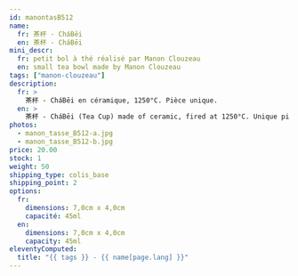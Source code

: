 ```yaml
---
id: manontasB512
name:
  fr: 茶杯 - CháBēi
  en: 茶杯 - CháBēi
mini_descr:
  fr: petit bol à thé réalisé par Manon Clouzeau
  en: small tea bowl made by Manon Clouzeau
tags: ["manon-clouzeau"]
description:
  fr: >
    茶杯 - CháBēi en céramique, 1250°C. Pièce unique.
  en: >
    茶杯 - CháBēi (Tea Cup) made of ceramic, fired at 1250°C. Unique piece.
photos:
  - manon_tasse_B512-a.jpg
  - manon_tasse_B512-b.jpg
price: 20.00
stock: 1
weight: 50
shipping_type: colis_base
shipping_point: 2
options:
  fr:
    dimensions: 7,0cm x 4,0cm
    capacité: 45ml
  en:
    dimensions: 7,0cm x 4,0cm
    capacity: 45ml
eleventyComputed:
  title: "{{ tags }} - {{ name[page.lang] }}"
---
```


